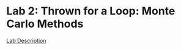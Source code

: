 # Lab 2: Thrown for a Loop: Monte Carlo Methods

[Lab Description](http://www.cs.williams.edu/~cs135/f16/labs/lab2)
